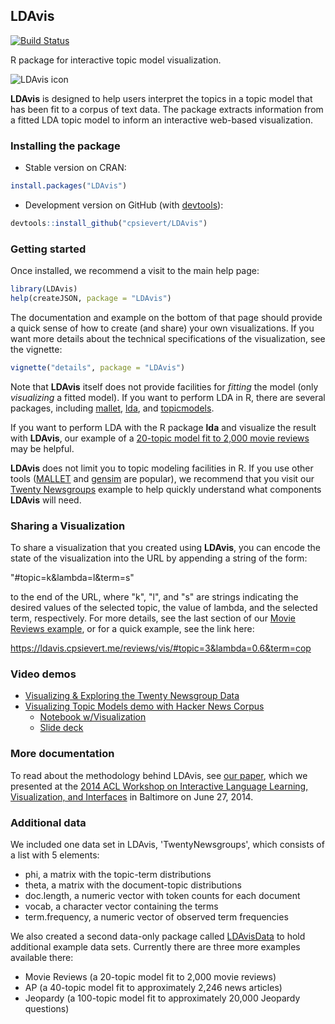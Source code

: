 ## LDAvis

[![Build Status](https://travis-ci.org/cpsievert/LDAvis.png?branch=master)](https://travis-ci.org/cpsievert/LDAvis)

R package for interactive topic model visualization.

![LDAvis icon](http://www.kennyshirley.com/figures/ldavis-pic.png)

**LDAvis** is designed to help users interpret the topics in a topic model that has been fit to a corpus of text data. The package extracts information from a fitted LDA topic model to inform an interactive web-based visualization.

### Installing the package

* Stable version on CRAN:

```r
install.packages("LDAvis")
```

* Development version on GitHub (with [devtools](https://cran.r-project.org/package=devtools)):

```r
devtools::install_github("cpsievert/LDAvis")
```

### Getting started

Once installed, we recommend a visit to the main help page:

```r
library(LDAvis)
help(createJSON, package = "LDAvis")
```

The documentation and example on the bottom of that page should provide a quick sense of how to create (and share) your own visualizations. If you want more details about the technical specifications of the visualization, see the vignette:

```r
vignette("details", package = "LDAvis")
```

Note that **LDAvis** itself does not provide facilities for *fitting* the model (only *visualizing* a fitted model). If you want to perform LDA in R, there are several packages, including [mallet](https://cran.r-project.org/package=mallet), [lda](https://cran.r-project.org/package=lda), and [topicmodels](https://cran.r-project.org/package=topicmodels).

If you want to perform LDA with the R package **lda** and visualize the result with **LDAvis**, our example of a [20-topic model fit to 2,000 movie reviews](https://ldavis.cpsievert.me/reviews/reviews.html) may be helpful.

**LDAvis** does not limit you to topic modeling facilities in R. If you use other tools ([MALLET](http://mallet.cs.umass.edu/) and [gensim](https://radimrehurek.com/gensim/) are popular), we recommend that you visit our [Twenty Newsgroups](https://ldavis.cpsievert.me/newsgroup/newsgroup.html) example to help quickly understand what components **LDAvis** will need.

### Sharing a Visualization

To share a visualization that you created using **LDAvis**, you can encode the state of the visualization into the URL by appending a string of the form:

"#topic=k&lambda=l&term=s"

to the end of the URL, where "k", "l", and "s" are strings indicating the desired values of the selected topic, the value of lambda, and the selected term, respectively. For more details, see the last section of our [Movie Reviews example](https://ldavis.cpsievert.me/reviews/reviews.html), or for a quick example, see the link here:

<https://ldavis.cpsievert.me/reviews/vis/#topic=3&lambda=0.6&term=cop>

### Video demos

* [Visualizing & Exploring the Twenty Newsgroup Data](http://stat-graphics.org/movies/ldavis.html)
* [Visualizing Topic Models demo with Hacker News Corpus](https://www.youtube.com/watch?v=tGxW2BzC_DU)
  * [Notebook w/Visualization](http://nbviewer.ipython.org/github/bmabey/hacker_news_topic_modelling/blob/master/HN%20Topic%20Model%20Talk.ipynb)
  * [Slide deck](https://speakerdeck.com/bmabey/visualizing-topic-models)

### More documentation

To read about the methodology behind LDAvis, see [our paper](http://nlp.stanford.edu/events/illvi2014/papers/sievert-illvi2014.pdf), which we presented at the [2014 ACL Workshop on Interactive Language Learning, Visualization, and Interfaces](http://nlp.stanford.edu/events/illvi2014/) in Baltimore on June 27, 2014.

### Additional data

We included one data set in LDAvis, 'TwentyNewsgroups', which consists of a list with 5 elements:
- phi, a matrix with the topic-term distributions
- theta, a matrix with the document-topic distributions
- doc.length, a numeric vector with token counts for each document
- vocab, a character vector containing the terms
- term.frequency, a numeric vector of observed term frequencies

We also created a second data-only package called [LDAvisData](https://github.com/cpsievert/LDAvisData) to hold additional example data sets. Currently there are three more examples available there:
- Movie Reviews (a 20-topic model fit to 2,000 movie reviews)
- AP (a 40-topic model fit to approximately 2,246 news articles)
- Jeopardy (a 100-topic model fit to approximately 20,000 Jeopardy questions)
